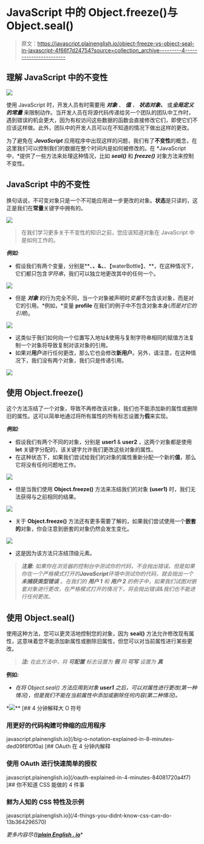 # JavaScript 中的 Object.freeze()与 Object.seal()

> 原文：<https://javascript.plainenglish.io/object-freeze-vs-object-seal-in-javascript-4f66f7d24754?source=collection_archive---------4----------------------->

## 理解 JavaScript 中的不变性

![](img/31e89eb35b500bc26a545bb3803fcc40.png)

使用 JavaScript 时，开发人员有时需要用 ***对象*** 、 ***值*** *、* ***状态对象、*** 或***全局定义的常量*** 来限制动作。当开发人员在将源代码传递给另一个团队的团队中工作时，遇到错误的机会更大，因为有权访问这些数据的函数会直接修改它们，即使它们不应该这样做。此外，团队中的开发人员可以在不知道的情况下做出这样的更改。

为了避免在 ***JavaScript*** 应用程序中出现这样的问题，我们有了**不变性**的概念，在这里我们可以控制我们的数据在整个时间内是如何被修改的。在 *JavaScript 中，*提供了一些方法来处理这种情况，比如 ***seal()*** 和 ***freeze()*** 对象方法来控制不变性。

## JavaScript 中的不变性

换句话说，不可变对象只是一个不可能应用进一步更改的对象。**状态**是只读的，这正是我们在**常量**关键字中拥有的。

![](img/2b33233754a5f1aae368298c4265a391.png)

> 在我们学习更多关于不变性的知识之前，您应该知道对象在 JavaScript 中是如何工作的。

***例如:***

*   假设我们有两个变量，分别是**、**、&、**、【waterBottle】、**，在这种情况下，它们都只包含*字符串*，我们可以独立地更改其中的任何一个。

![](img/51ffa6f306b87079a72822ff4aacd336.png)

*   但是 ***对象*** 的行为完全不同，当一个对象被声明时*变量*不包含该对象，而是对它的引用。*例如，*变量 **profile** 在我们的例子中不包含对象本身(*而是对它的引用*)。

![](img/043c3fa6fafb68027227ded4b20d3723.png)

*   这类似于我们如何向一个位置写入地址&使用与复制字符串相同的赋值方法复制一个对象将导致复制对该对象的引用。
*   如果对**用户**进行任何更改，那么它也会修改**新用户**。另外，请注意，在这种情况下，我们没有两个对象，我们只是传递引用。

![](img/fcd4d2e7d5a897ccd8200e375b12bff7.png)

## 使用 Object.freeze()

这个方法冻结了一个对象，导致不再修改该对象，我们也不能添加新的属性或删除旧的属性。这可以简单地通过将所有属性的所有标志设置为**假**来实现。

***例如:***

*   假设我们有两个不同的对象，分别是 **user1** & **user2** ，这两个对象都是使用 **let** 关键字分配的，该关键字允许我们更改这些对象的属性。
*   在这种状态下，如果我们尝试给我们的对象的属性重新分配一个新的**值**，那么它将没有任何问题地工作。

![](img/b8de277e275e16e58a0513538ace703b.png)

*   但是当我们使用 **Object.freeze()** 方法来冻结我们的对象 **(user1)** 时，我们无法获得与之前相同的结果。

![](img/1ac58c5ab83f1ce44c9e801794d31696.png)

*   关于 **Object.freeze()** 方法还有更多需要了解的，如果我们尝试使用一个**嵌套的**对象，你会注意到嵌套的对象仍然会发生变化。

![](img/194e4d06d2a7131c24e61a7d5699e390.png)

*   这是因为该方法只冻结顶级元素。

> ***注意:*** *如果你在浏览器的控制台中测试你的代码，不会抛出错误。但是如果你在一个严格模式打开的****JavaScript****环境中测试你的代码，就会抛出一个* ***未捕获类型错误*** *。在我们的* ***用户 1*** *和* ***用户 2*** *的例子中，如果我们试图对嵌套对象进行更改，在严格模式打开的情况下，将会抛出错误&我们也不能进行任何更改。*

## 使用 Object.seal()

使用这种方法，您可以更灵活地控制您的对象，因为 **seal()** 方法允许修改现有属性，这意味着您不能添加新属性或删除旧属性，但您可以对当前属性进行某些更改。

> ***注:*** *在此方法中，将* ***可配置*** *标志设置为* ***假*** *同* ***可写*** *设置为* ***真***

****例如:****

*   *在将 *Object.seal()* 方法应用到对象 **user1** 之后，可以对属性进行更改(第一种情况)，但是我们不能在当前属性中添加或删除任何内容(第二种情况)。*

*![](img/5d58c1789b5c1a54d9b70df8a40e5ca1.png)**[](/big-o-notation-explained-in-8-minutes-ded09f8f0f0a) [## 4 分钟解释大 O 符号

### 用更好的代码构建可伸缩的应用程序

javascript.plainenglish.io](/big-o-notation-explained-in-8-minutes-ded09f8f0f0a) [](/oauth-explained-in-4-minutes-84081720a4f7) [## OAuth 在 4 分钟内解释

### 使用 OAuth 进行快速简单的授权

javascript.plainenglish.io](/oauth-explained-in-4-minutes-84081720a4f7) [](/4-things-you-didnt-know-css-can-do-13b364296570) [## 你不知道 CSS 能做的 4 件事

### 鲜为人知的 CSS 特性及示例

javascript.plainenglish.io](/4-things-you-didnt-know-css-can-do-13b364296570) 

*更多内容尽在*[***plain English . io***](http://plainenglish.io/)*